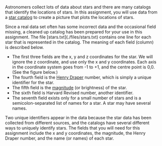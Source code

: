 <p> Astronomers collect lots of data about stars and there are many
catalogs that identify the locations of stars. In this assignment, you
will use data from a <a href="http://webviz.u-strasbg.fr/viz-bin/VizieR">star catalog</a> to
create a picture that plots the locations of stars. </p>

<p> Since a real data set often has some incorrect data and the
occasional field missing, a cleaned up catalog has been prepared for your
use in this assignment. The file [stars.txt](./files/stars.txt) contains one line for each
star that is represented in the catalog. The meaning of each field
(column) is described below.</p>

<ul> 

<li>The first three fields are the x, y and z coordinates for the
star. We will ignore the z coordinate, and use only the x and y
coordinates. Each axis in the coordinate system goes from -1 to +1,
and the centre point is 0,0. (See the figure below.)</li>

<li>The fourth field is the <a href="http://en.wikipedia.org/wiki/Henry_Draper_catalogue"> Henry
Draper</a> number, which is simply a unique identifier for the
star.</li>

<li>The fifth field is the <a href="http://en.wikipedia.org/wiki/Apparent_magnitude"> magnitude</a> (or brightness) of the star.</li>

<li>The sixth field is Harvard Revised number, another identifier. </li>

<li>The seventh field exists only for a small number of stars and is a
semicolon-separated list of names for a star. A star may have several
names.</li>

</ul>

<p>Two unique identifiers appear in the data because the star data has been
collected from different sources, and the catalogs have several different ways
to uniquely identify stars. The fields that you will need for this assignment
include the x and y coordinates, the magnitude, the Henry Draper number, and
the name (or names) of each star.</p>